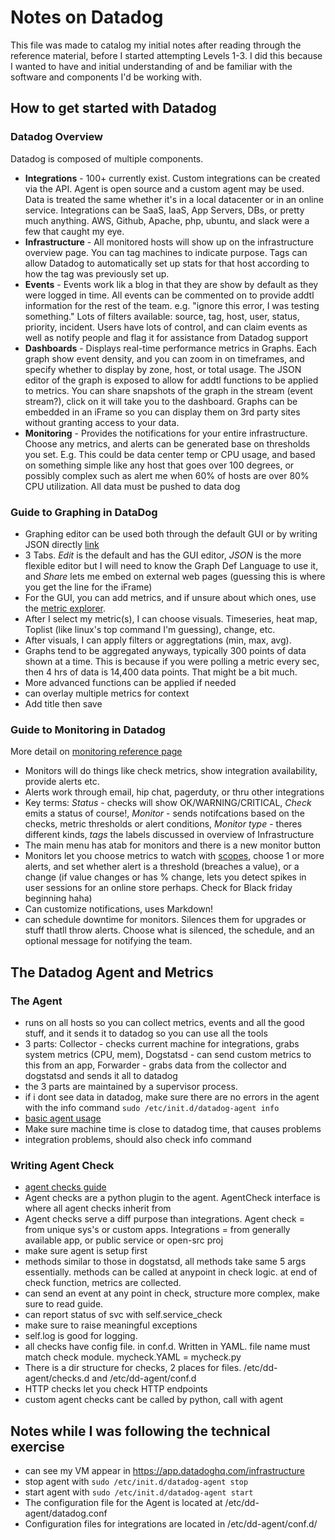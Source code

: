 # Notes on Datadog

This file was made to catalog my initial notes after reading through the reference material, before I started attempting Levels 1-3. I did this because I wanted to have and initial understanding of and be familiar with the software and components I'd be working with. 

## How to get started with Datadog

### Datadog Overview
Datadog is composed of multiple components. 
- **Integrations** - 100+ currently exist. Custom integrations can be created via the API. 
Agent is open source and a custom agent may be used. Data is treated the same whether it's in a local
datacenter or in an online service. Integrations can be SaaS, IaaS, App Servers, DBs, or pretty
much anything. AWS, Github, Apache, php, ubuntu, and slack were a few that caught my eye.
- **Infrastructure** - All monitored hosts will show up on the infrastructure overview page.
You can tag machines to indicate purpose. Tags can allow Datadog to automatically set up stats for
that host according to how the tag was previously set up. 
- **Events** - Events work lik a blog in that they are show by default as they were logged in time. 
All events can be commented on to provide addtl information for the rest of the team. e.g. "ignore
this error, I was testing something." Lots of filters available: source, tag, host, user, status, 
priority, incident. Users have lots of control, and can claim events as well as notify people and 
flag it for assistance from Datadog support
- **Dashboards** - Displays real-time performance metrics in Graphs. Each graph show event density, 
and you can zoom in on timeframes, and specify whether to display by zone, host, or total usage. 
The JSON editor of the graph is exposed to allow for addtl functions to be applied to metrics.
You can share snapshots of the graph in the stream (event stream?), click on it will take you to the
dashboard. Graphs can be embedded in an iFrame so you can display them on 3rd party sites without
granting access to your data. 
- **Monitoring** - Provides the notifications for your entire infrastructure. Choose any metrics, 
and alerts can be generated base on thresholds you set. E.g. This could be data center temp or CPU 
usage, and based on something simple like any host that goes over 100 degrees, or possibly complex 
such as alert me when 60% of hosts are over 80% CPU utilization. All data must be pushed to data dog

### Guide to Graphing in DataDog
- Graphing editor can be used both through the default GUI or by writing JSON directly 
[link](http://docs.datadoghq.com/graphingjson/)
- 3 Tabs. _Edit_ is the default and has the GUI editor, _JSON_ is the more flexible editor but 
I will need to know the Graph Def Language to use it, and _Share_ lets me embed on external web
pages (guessing this is where you get the line for the iFrame)
- For the GUI, you can add metrics, and if unsure about which ones, use the [metric explorer](https://app.datadoghq.com/metric/explorer). 
- After I select my metric(s), I can choose visuals. Timeseries, heat map, Toplist (like linux's top
command I'm guessing), change, etc.
- After visuals, I can apply filters or aggregtations (min, max, avg). 
- Graphs tend to be aggregated anyways, typically 300 points of data shown at a time. This is because
if you were polling a metric every sec, then 4 hrs of data is 14,400 data points. That might be a
bit much. 
- More advanced functions can be applied if needed
- can overlay multiple metrics for context
- Add title then save

### Guide to Monitoring in Datadog
More detail on [monitoring reference page](http://docs.datadoghq.com/monitoring)
- Monitors will do things like check metrics, show integration availability, provide alerts etc.
- Alerts work through email, hip chat, pagerduty, or thru other integrations
- Key terms: _Status_ - checks will show OK/WARNING/CRITICAL, _Check_ emits a status of course!,
 _Monitor_ - sends notifcations based on the checks, metric thresholds or alert conditions,
 _Monitor type_ - theres different kinds, _tags_ the labels discussed in overview of Infrastructure
- The main menu has atab for monitors and there is a new monitor button
- Monitors let you choose metrics to watch with 
[scopes](http://docs.datadoghq.com/graphingjson/#scope), choose 1 or more alerts, and set whether
alert is a threshold (breaches a value), or a change (if value changes or has % change, lets you
detect spikes in user sessions for an online store perhaps. Check for Black friday beginning haha)
- Can customize notifications, uses Markdown!
- can schedule downtime for monitors. Silences them for upgrades or stuff thatll throw alerts. 
Choose what is silenced, the schedule, and an optional message for notifying the team.

## The Datadog Agent and Metrics

### The Agent
- runs on all hosts so you can collect metrics, events and all the good stuff, and it sends it to 
datadog so you can use all the tools
- 3 parts: Collector - checks current machine for integrations, grabs system metrics (CPU, mem), 
Dogstatsd - can send custom metrics to this from an app, Forwarder - grabs data from the collector
and dogstatsd and sends it all to datadog
- the 3 parts are maintained by a supervisor process.
- if i dont see data in datadog, make sure there are no errors in the agent with the info command
`sudo /etc/init.d/datadog-agent info`
- [basic agent usage](http://docs.datadoghq.com/guides/basic_agent_usage/ubuntu/)
- Make sure machine time is close to datadog time, that causes problems
- integration problems, should also check info command

### Writing Agent Check
- [agent checks guide](http://docs.datadoghq.com/guides/agent_checks/)
- Agent checks are a python plugin to the agent. AgentCheck interface is where all agent checks
inherit from
- Agent checks serve a diff purpose than integrations. Agent check = from unique sys's or custom
apps. Integrations = from generally available app, or public service or open-src proj
- make sure agent is setup first
- methods similar to those in dogstatsd, all methods take same 5 args essentially. methods can be called at anypoint in check logic. at end of check function,  metrics are collected.
- can send an event at any point in check, structure more complex, make sure to read guide. 
- can report status of svc with self.service_check
- make sure to raise meaningful exceptions
- self.log is good for logging.
- all checks have config file. in conf.d. Written in YAML. file name must match check module. 
mycheck.YAML = mycheck.py
- There is a dir structure for checks, 2 places for files. /etc/dd-agent/checks.d and
/etc/dd-agent/conf.d
- HTTP checks let you check HTTP endpoints
- custom agent checks cant be called by python, call with agent 

## Notes while I was following the technical exercise

- can see my VM appear in https://app.datadoghq.com/infrastructure
- stop agent with `sudo /etc/init.d/datadog-agent stop`
- start agent with `sudo /etc/init.d/datadog-agent start`
- The configuration file for the Agent is located at /etc/dd-agent/datadog.conf
- Configuration files for integrations are located in /etc/dd-agent/conf.d/
